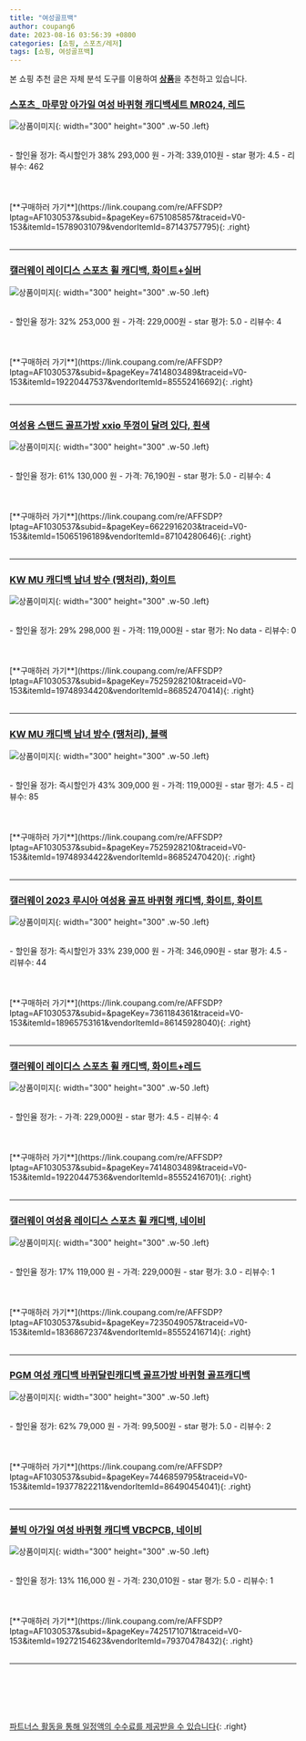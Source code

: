 ```yaml
---
title: "여성골프백"
author: coupang6
date: 2023-08-16 03:56:39 +0800
categories: [쇼핑, 스포츠/레저]
tags: [쇼핑, 여성골프백]
---
```


본 쇼핑 추천 글은 자체 분석 도구를 이용하여 [**상품**](https://link.coupang.com/a/bao1ui)을 추천하고 있습니다.

### [스포츠_ 마루망 아가일 여성 바퀴형 캐디백세트 MR024, 레드](https://link.coupang.com/re/AFFSDP?lptag=AF1030537&subid=&pageKey=6751085857&traceid=V0-153&itemId=15789031079&vendorItemId=87143757795)

![상품이미지](https://thumbnail9.coupangcdn.com/thumbnails/remote/230x230ex/image/vendor_inventory/9bff/ff4bea8f779e21429266cb08bd4e040d6e9a41fa8cd3cf793984d49ea3b4.jpg){: width="300" height="300" .w-50 .left}


<br>
- 할인율 정가: 즉시할인가 38%  293,000   원
- 가격: 339,010원
- star 평가: 4.5
- 리뷰수: 462
<br>
<br>
<br>
<br>
[**구매하러 가기**](https://link.coupang.com/re/AFFSDP?lptag=AF1030537&subid=&pageKey=6751085857&traceid=V0-153&itemId=15789031079&vendorItemId=87143757795){: .right}
<br>
<br>

---

### [캘러웨이 레이디스 스포츠 휠 캐디백, 화이트+실버](https://link.coupang.com/re/AFFSDP?lptag=AF1030537&subid=&pageKey=7414803489&traceid=V0-153&itemId=19220447537&vendorItemId=85552416692)

![상품이미지](https://thumbnail9.coupangcdn.com/thumbnails/remote/230x230ex/image/vendor_inventory/de56/a8a14095ef2a16f451dc91bfb44472b9517807bd3c50b7d0f8966aef69ef.jpg){: width="300" height="300" .w-50 .left}


<br>
- 할인율 정가: 32%  253,000   원
- 가격: 229,000원
- star 평가: 5.0
- 리뷰수: 4
<br>
<br>
<br>
<br>
[**구매하러 가기**](https://link.coupang.com/re/AFFSDP?lptag=AF1030537&subid=&pageKey=7414803489&traceid=V0-153&itemId=19220447537&vendorItemId=85552416692){: .right}
<br>
<br>

---

### [여성용 스탠드 골프가방 xxio 뚜껑이 달려 있다, 흰색](https://link.coupang.com/re/AFFSDP?lptag=AF1030537&subid=&pageKey=6622916203&traceid=V0-153&itemId=15065196189&vendorItemId=87104280646)

![상품이미지](https://thumbnail8.coupangcdn.com/thumbnails/remote/230x230ex/image/vendor_inventory/572e/380c266a031114bc35094b6402d71fe087121169b7f29567703cfa7ade91.jpg){: width="300" height="300" .w-50 .left}


<br>
- 할인율 정가: 61%  130,000   원
- 가격: 76,190원
- star 평가: 5.0
- 리뷰수: 4
<br>
<br>
<br>
<br>
[**구매하러 가기**](https://link.coupang.com/re/AFFSDP?lptag=AF1030537&subid=&pageKey=6622916203&traceid=V0-153&itemId=15065196189&vendorItemId=87104280646){: .right}
<br>
<br>

---

### [KW MU 캐디백 남녀 방수 (땡처리), 화이트](https://link.coupang.com/re/AFFSDP?lptag=AF1030537&subid=&pageKey=7525928210&traceid=V0-153&itemId=19748934420&vendorItemId=86852470414)

![상품이미지](https://thumbnail10.coupangcdn.com/thumbnails/remote/230x230ex/image/vendor_inventory/b3b5/75157f8e5592f498e46eba574afbae05234386cf8dea2a8a8f7da5e6915a.jpeg){: width="300" height="300" .w-50 .left}


<br>
- 할인율 정가: 29%  298,000   원
- 가격: 119,000원
- star 평가: No data
- 리뷰수: 0
<br>
<br>
<br>
<br>
[**구매하러 가기**](https://link.coupang.com/re/AFFSDP?lptag=AF1030537&subid=&pageKey=7525928210&traceid=V0-153&itemId=19748934420&vendorItemId=86852470414){: .right}
<br>
<br>

---

### [KW MU 캐디백 남녀 방수 (땡처리), 블랙](https://link.coupang.com/re/AFFSDP?lptag=AF1030537&subid=&pageKey=7525928210&traceid=V0-153&itemId=19748934422&vendorItemId=86852470420)

![상품이미지](https://thumbnail8.coupangcdn.com/thumbnails/remote/230x230ex/image/vendor_inventory/f8e4/ec87bccf87761dd23dac6e1890ecdfa2a077e87eb690efcd052b69ae1051.jpeg){: width="300" height="300" .w-50 .left}


<br>
- 할인율 정가: 즉시할인가 43%  309,000   원
- 가격: 119,000원
- star 평가: 4.5
- 리뷰수: 85
<br>
<br>
<br>
<br>
[**구매하러 가기**](https://link.coupang.com/re/AFFSDP?lptag=AF1030537&subid=&pageKey=7525928210&traceid=V0-153&itemId=19748934422&vendorItemId=86852470420){: .right}
<br>
<br>

---

### [캘러웨이 2023 루시아 여성용 골프 바퀴형 캐디백, 화이트, 화이트](https://link.coupang.com/re/AFFSDP?lptag=AF1030537&subid=&pageKey=7361184361&traceid=V0-153&itemId=18965753161&vendorItemId=86145928040)

![상품이미지](https://thumbnail9.coupangcdn.com/thumbnails/remote/230x230ex/image/vendor_inventory/5ddc/df977e9ee0c3272f24343273abbfffce4f66fc7c89668695ef3cea0afd0b.jpg){: width="300" height="300" .w-50 .left}


<br>
- 할인율 정가: 즉시할인가 33%  239,000   원
- 가격: 346,090원
- star 평가: 4.5
- 리뷰수: 44
<br>
<br>
<br>
<br>
[**구매하러 가기**](https://link.coupang.com/re/AFFSDP?lptag=AF1030537&subid=&pageKey=7361184361&traceid=V0-153&itemId=18965753161&vendorItemId=86145928040){: .right}
<br>
<br>

---

### [캘러웨이 레이디스 스포츠 휠 캐디백, 화이트+레드](https://link.coupang.com/re/AFFSDP?lptag=AF1030537&subid=&pageKey=7414803489&traceid=V0-153&itemId=19220447536&vendorItemId=85552416701)

![상품이미지](https://thumbnail10.coupangcdn.com/thumbnails/remote/230x230ex/image/vendor_inventory/3702/30007ad6adcec99f3c80b7414f7d352812315bea7e8e8bd35d1cc35a4545.jpg){: width="300" height="300" .w-50 .left}


<br>
- 할인율 정가: 
- 가격: 229,000원
- star 평가: 4.5
- 리뷰수: 4
<br>
<br>
<br>
<br>
[**구매하러 가기**](https://link.coupang.com/re/AFFSDP?lptag=AF1030537&subid=&pageKey=7414803489&traceid=V0-153&itemId=19220447536&vendorItemId=85552416701){: .right}
<br>
<br>

---

### [캘러웨이 여성용 레이디스 스포츠 휠 캐디백, 네이비](https://link.coupang.com/re/AFFSDP?lptag=AF1030537&subid=&pageKey=7235049057&traceid=V0-153&itemId=18368672374&vendorItemId=85552416714)

![상품이미지](https://thumbnail7.coupangcdn.com/thumbnails/remote/230x230ex/image/vendor_inventory/e689/08f632084b666e4d62fa419b4b73f141ec068c05090189f627eb134aebbb.jpg){: width="300" height="300" .w-50 .left}


<br>
- 할인율 정가: 17%  119,000   원
- 가격: 229,000원
- star 평가: 3.0
- 리뷰수: 1
<br>
<br>
<br>
<br>
[**구매하러 가기**](https://link.coupang.com/re/AFFSDP?lptag=AF1030537&subid=&pageKey=7235049057&traceid=V0-153&itemId=18368672374&vendorItemId=85552416714){: .right}
<br>
<br>

---

### [PGM 여성 캐디백 바퀴달린캐디백 골프가방 바퀴형 골프캐디백](https://link.coupang.com/re/AFFSDP?lptag=AF1030537&subid=&pageKey=7446859795&traceid=V0-153&itemId=19377822211&vendorItemId=86490454041)

![상품이미지](https://thumbnail8.coupangcdn.com/thumbnails/remote/230x230ex/image/vendor_inventory/9603/ae3a768fc136ffc66b7ec5558e3b7764edd9fce4ee8ef78a53178e7d294c.jpg){: width="300" height="300" .w-50 .left}


<br>
- 할인율 정가: 62%  79,000   원
- 가격: 99,500원
- star 평가: 5.0
- 리뷰수: 2
<br>
<br>
<br>
<br>
[**구매하러 가기**](https://link.coupang.com/re/AFFSDP?lptag=AF1030537&subid=&pageKey=7446859795&traceid=V0-153&itemId=19377822211&vendorItemId=86490454041){: .right}
<br>
<br>

---

### [볼빅 아가일 여성 바퀴형 캐디백 VBCPCB, 네이비](https://link.coupang.com/re/AFFSDP?lptag=AF1030537&subid=&pageKey=7425171071&traceid=V0-153&itemId=19272154623&vendorItemId=79370478432)

![상품이미지](https://thumbnail8.coupangcdn.com/thumbnails/remote/230x230ex/image/vendor_inventory/c2e3/3be12c57a8a0c0ad20af18b00f1ceb8dd2bd13670e1fb5c74b7138e6d88a.jpg){: width="300" height="300" .w-50 .left}


<br>
- 할인율 정가: 13%  116,000   원
- 가격: 230,010원
- star 평가: 5.0
- 리뷰수: 1
<br>
<br>
<br>
<br>
[**구매하러 가기**](https://link.coupang.com/re/AFFSDP?lptag=AF1030537&subid=&pageKey=7425171071&traceid=V0-153&itemId=19272154623&vendorItemId=79370478432){: .right}
<br>
<br>

---
<br><br><br><br><br> [파트너스 활동을 통해 일정액의 수수료를 제공받을 수 있습니다](https://link.coupang.com/a/bao1ui){: .right}